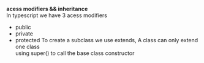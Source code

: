 **acess modifiers && inheritance**      
In typescript we have 3 acess modifiers      
- public
- private
- protected 
To create a subclass we use extends, A class can only extend one class    
using super() to call the base class constructor    

